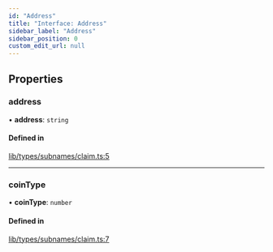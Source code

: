 ```yaml
---
id: "Address"
title: "Interface: Address"
sidebar_label: "Address"
sidebar_position: 0
custom_edit_url: null
---
```


## Properties

### address

• **address**: `string`

#### Defined in

[lib/types/subnames/claim.ts:5](https://github.com/JustaName-id/JustaName-sdk/blob/f71acf4/packages/@justaname.id/sdk/src/lib/types/subnames/claim.ts#L5)

___

### coinType

• **coinType**: `number`

#### Defined in

[lib/types/subnames/claim.ts:7](https://github.com/JustaName-id/JustaName-sdk/blob/f71acf4/packages/@justaname.id/sdk/src/lib/types/subnames/claim.ts#L7)
